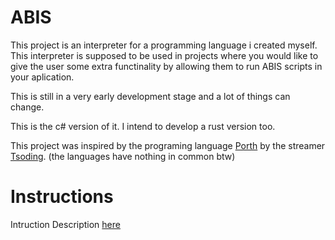 ABIS
====
This project is an interpreter for a programming language i created myself.
This interpreter is supposed to be used in projects where you would like to give the user some extra functinality by allowing them to run ABIS scripts in your aplication.

This is still in a very early development stage and a lot of things can change.

This is the c# version of it. I intend to develop a rust version too.

This project was inspired by the programing language [Porth](https://gitlab.com/tsoding/porth) by the streamer [Tsoding](twitch.tv/tsoding). (the languages have nothing in common btw)

# Instructions

Intruction Description [here](https://github.com/Daniel7Sly/ABIS/blob/master/ABIS%20Actions.md)
